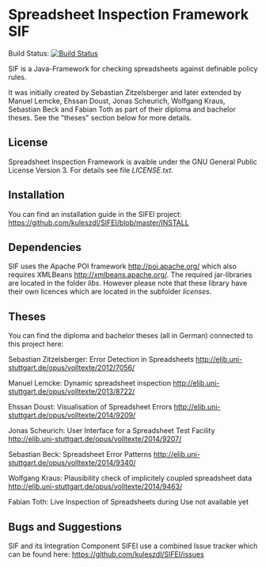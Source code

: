 Spreadsheet Inspection Framework SIF
=================
Build Status: [![Build Status](https://travis-ci.org/kuleszdl/Spreadsheet-Inspection-Framework.svg?branch=master)](https://travis-ci.org/kuleszdl/Spreadsheet-Inspection-Framework)

SIF is a Java-Framework for checking spreadsheets against definable policy rules.

It was initially created by Sebastian Zitzelsberger and later extended by Manuel Lemcke, Ehssan Doust, Jonas Scheurich, Wolfgang Kraus, Sebastian Beck and Fabian Toth as part of their diploma and bachelor theses. See the "theses" section below for more details.


License
---------------------------
Spreadsheet Inspection Framework is avaible under the GNU General Public License Version 3.
For details see file *LICENSE.txt.*


Installation
---------------------------
You can find an installation guide in the SIFEI project: https://github.com/kuleszdl/SIFEI/blob/master/INSTALL


Dependencies
---------------------------
SIF uses the Apache POI framework http://poi.apache.org/  which also requires XMLBeans http://xmlbeans.apache.org/.
The required jar-libraries are located in the folder *libs*. However please note that these library have their own licences which are located in the subfolder *licenses*.


Theses
---------------------------
You can find the diploma and bachelor theses (all in German) connected to this project here:

Sebastian Zitzelsberger: Error Detection in Spreadsheets
http://elib.uni-stuttgart.de/opus/volltexte/2012/7056/

Manuel Lemcke: Dynamic spreadsheet inspection
http://elib.uni-stuttgart.de/opus/volltexte/2013/8722/

Ehssan Doust: Visualisation of Spreadsheet Errors
http://elib.uni-stuttgart.de/opus/volltexte/2014/9209/

Jonas Scheurich: User Interface for a Spreadsheet Test Facility
http://elib.uni-stuttgart.de/opus/volltexte/2014/9207/

Sebastian Beck: Spreadsheet Error Patterns
http://elib.uni-stuttgart.de/opus/volltexte/2014/9340/

Wolfgang Kraus: Plausibility check of implicitely coupled spreadsheet data
http://elib.uni-stuttgart.de/opus/volltexte/2014/9463/

Fabian Toth: Live Inspection of Spreadsheets during Use
not available yet

Bugs and Suggestions
---------------------------
SIF and its Integration Component SIFEI use a combined Issue tracker which can be found here: https://github.com/kuleszdl/SIFEI/issues
